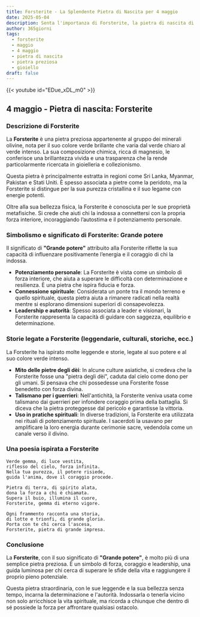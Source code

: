 ```yaml
---
title: Forsterite - La Splendente Pietra di Nascita per 4 maggio
date: 2025-05-04
description: Senta l'importanza di Forsterite, la pietra di nascita di 4 maggio che simboleggia Grande potere. Lasci che la sua bellezza e il suo significato illuminino la sua giornata.
author: 365giorni
tags:
  - forsterite
  - maggio
  - 4 maggio
  - pietra di nascita
  - pietra preziosa
  - gioiello
draft: false
---
```


{{< youtube id="EDue_xDL_m0" >}}

## 4 maggio - Pietra di nascita: Forsterite

### Descrizione di Forsterite

La **Forsterite** è una pietra preziosa appartenente al gruppo dei minerali olivine, nota per il suo colore verde brillante che varia dal verde chiaro al verde intenso. La sua composizione chimica, ricca di magnesio, le conferisce una brillantezza vivida e una trasparenza che la rende particolarmente ricercata in gioielleria e collezionismo.

Questa pietra è principalmente estratta in regioni come Sri Lanka, Myanmar, Pakistan e Stati Uniti. È spesso associata a pietre come la peridoto, ma la Forsterite si distingue per la sua purezza cristallina e il suo legame con energie potenti.

Oltre alla sua bellezza fisica, la Forsterite è conosciuta per le sue proprietà metafisiche. Si crede che aiuti chi la indossa a connettersi con la propria forza interiore, incoraggiando l’autostima e il potenziamento personale.

### Simbolismo e significato di Forsterite: Grande potere

Il significato di **"Grande potere"** attribuito alla Forsterite riflette la sua capacità di influenzare positivamente l’energia e il coraggio di chi la indossa.

- **Potenziamento personale**: La Forsterite è vista come un simbolo di forza interiore, che aiuta a superare le difficoltà con determinazione e resilienza. È una pietra che ispira fiducia e forza.
- **Connessione spirituale**: Considerata un ponte tra il mondo terreno e quello spirituale, questa pietra aiuta a rimanere radicati nella realtà mentre si esplorano dimensioni superiori di consapevolezza.
- **Leadership e autorità**: Spesso associata a leader e visionari, la Forsterite rappresenta la capacità di guidare con saggezza, equilibrio e determinazione.

### Storie legate a Forsterite (leggendarie, culturali, storiche, ecc.)

La Forsterite ha ispirato molte leggende e storie, legate al suo potere e al suo colore verde intenso.

- **Mito delle pietre degli dèi**: In alcune culture asiatiche, si credeva che la Forsterite fosse una "pietra degli dèi", caduta dal cielo come dono per gli umani. Si pensava che chi possedesse una Forsterite fosse benedetto con forza divina.
- **Talismano per i guerrieri**: Nell'antichità, la Forsterite veniva usata come talismano dai guerrieri per infondere coraggio prima della battaglia. Si diceva che la pietra proteggesse dal pericolo e garantisse la vittoria.
- **Uso in pratiche spirituali**: In diverse tradizioni, la Forsterite era utilizzata nei rituali di potenziamento spirituale. I sacerdoti la usavano per amplificare la loro energia durante cerimonie sacre, vedendola come un canale verso il divino.

### Una poesia ispirata a Forsterite

```
Verde gemma, di luce vestita,  
riflesso del cielo, forza infinita.  
Nella tua purezza, il potere risiede,  
guida l'anima, dove il coraggio procede.

Pietra di terra, di spirito alata,  
dona la forza a chi è chiamata.  
Supera il buio, illumina il cuore,  
Forsterite, gemma di eterno vigore.

Ogni frammento racconta una storia,  
di lotte e trionfi, di grande gloria.  
Porta con te chi cerca l'ascesa,  
Forsterite, pietra di grande impresa.
```

### Conclusione

La **Forsterite**, con il suo significato di **"Grande potere"**, è molto più di una semplice pietra preziosa. È un simbolo di forza, coraggio e leadership, una guida luminosa per chi cerca di superare le sfide della vita e raggiungere il proprio pieno potenziale.

Questa pietra straordinaria, con le sue leggende e la sua bellezza senza tempo, incarna la determinazione e l'autorità. Indossarla o tenerla vicino non solo arricchisce la vita spirituale, ma ricorda a chiunque che dentro di sé possiede la forza per affrontare qualsiasi ostacolo.